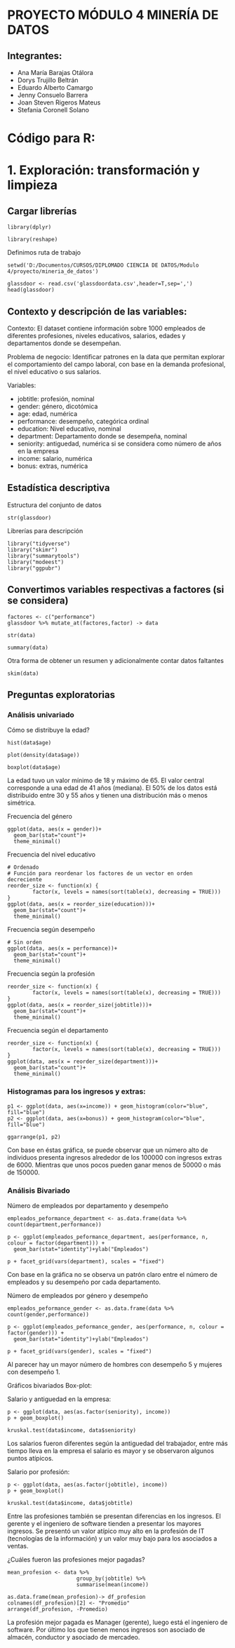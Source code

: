 # PROYECTO MÓDULO 4 MINERÍA DE DATOS

## Integrantes:

- Ana María Barajas Otálora
- Dorys Trujillo Beltrán
- Eduardo Alberto Camargo
- Jenny Consuelo Barrera
- Joan Steven Rigeros Mateus
- Stefania Coronell Solano


# Código para R:

# 1. Exploración: transformación y limpieza

## Cargar librerías

```{r}
library(dplyr)
```

```{r}
library(reshape)
```

Definimos ruta de trabajo

```{r}
setwd('D:/Documentos/CURSOS/DIPLOMADO CIENCIA DE DATOS/Modulo 4/proyecto/mineria_de_datos') 
```

```{r}
glassdoor <- read.csv('glassdoordata.csv',header=T,sep=',')
head(glassdoor)
```

## Contexto y descripción de las variables:

Contexto: El dataset contiene información sobre 1000 empleados de diferentes profesiones, niveles educativos, salarios, edades y departamentos donde se desempeñan.

Problema de negocio: Identificar patrones en la data que permitan explorar el comportamiento del campo laboral, con base en la demanda profesional, el nivel educativo o sus salarios.

Variables:

- jobtitle: profesión, nominal
- gender: género, dicotómica
- age: edad, numérica
- performance: desempeño, categórica ordinal
- education: Nivel educativo, nominal
- department: Departamento donde se desempeña, nominal
- seniority: antiguedad, numérica si se considera como número de años en la empresa
- income: salario, numérica
- bonus: extras, numérica

## Estadística descriptiva

Estructura del conjunto de datos

```{r}
str(glassdoor)
```

Librerías para descripción

```{r}
library("tidyverse")
library("skimr")
library("summarytools")
library("modeest")
library("ggpubr")
```

## Convertimos variables respectivas a factores (si se considera)
```{r}
factores <- c("performance")
glassdoor %>% mutate_at(factores,factor) -> data
```

```{r}
str(data)
```

```{r}
summary(data)
```

Otra forma de obtener un resumen y adicionalmente contar datos faltantes

```{r}
skim(data)
```

## Preguntas exploratorias

### Análisis univariado

Cómo se distribuye la edad?

```{r}
hist(data$age)
```

```{r}
plot(density(data$age))
```

```{r}
boxplot(data$age)
```

La edad tuvo un valor mínimo de 18 y máximo de 65. El valor central corresponde a una edad de 41 años (mediana). El 50% de los datos está distribuido entre 30 y 55 años y tienen una distribución más o menos simétrica.


Frecuencia del género

```{r}
ggplot(data, aes(x = gender))+
  geom_bar(stat="count")+
  theme_minimal()
```

Frecuencia del nivel educativo

```{r}
# Ordenado
# Función para reordenar los factores de un vector en orden decreciente
reorder_size <- function(x) {
        factor(x, levels = names(sort(table(x), decreasing = TRUE)))
}
ggplot(data, aes(x = reorder_size(education)))+
  geom_bar(stat="count")+
  theme_minimal()
```
Frecuencia según desempeño

```{r}
# Sin orden
ggplot(data, aes(x = performance))+
  geom_bar(stat="count")+
  theme_minimal()
```

Frecuencia según la profesión

```{r}
reorder_size <- function(x) {
        factor(x, levels = names(sort(table(x), decreasing = TRUE)))
}
ggplot(data, aes(x = reorder_size(jobtitle)))+
  geom_bar(stat="count")+
  theme_minimal()
```

Frecuencia según el departamento

```{r}
reorder_size <- function(x) {
        factor(x, levels = names(sort(table(x), decreasing = TRUE)))
}
ggplot(data, aes(x = reorder_size(department)))+
  geom_bar(stat="count")+
  theme_minimal()
```

### Histogramas para los ingresos y extras:

```{r}
p1 <- ggplot(data, aes(x=income)) + geom_histogram(color="blue", fill="blue")
p2 <- ggplot(data, aes(x=bonus)) + geom_histogram(color="blue", fill="blue")

ggarrange(p1, p2)
```

Con base en éstas gráfica, se puede observar que un número alto de individuos presenta ingresos alrededor de los 100000 con ingresos extras de 6000. Mientras que unos pocos pueden ganar menos de 50000 o más de 150000.

### Análisis Bivariado

Número de empleados por departamento y desempeño

```{r}
empleados_peformance_department <- as.data.frame(data %>% count(department,performance))
```
```{r}
p <- ggplot(empleados_peformance_department, aes(performance, n, colour = factor(department))) +
  geom_bar(stat="identity")+ylab("Empleados")

p + facet_grid(vars(department), scales = "fixed")
```
Con base en la gráfica no se observa un patrón claro entre el número de empleados y su desempeño por cada departamento.

Número de empleados por género y desempeño

```{r}
empleados_peformance_gender <- as.data.frame(data %>% count(gender,performance))
```


```{r}
p <- ggplot(empleados_peformance_gender, aes(performance, n, colour = factor(gender))) +
  geom_bar(stat="identity")+ylab("Empleados")

p + facet_grid(vars(gender), scales = "fixed")
```

Al parecer hay un mayor número de hombres con desempeño 5 y mujeres con desempeño 1.

Gráficos bivariados Box-plot:

Salario y antiguedad en la empresa:

```{r}
p <- ggplot(data, aes(as.factor(seniority), income))
p + geom_boxplot()
```
```{r}
kruskal.test(data$income, data$seniority)
```
Los salarios fueron diferentes según la antiguedad del trabajador, entre más tiempo lleva en la empresa el salario es mayor y se observaron algunos puntos atípicos.

Salario por profesión:

```{r}
p <- ggplot(data, aes(as.factor(jobtitle), income))
p + geom_boxplot()
```

```{r}
kruskal.test(data$income, data$jobtitle)
```

Entre las profesiones también se presentan diferencias en los ingresos. El gerente y el ingeniero de software tienden a presentar los mayores ingresos. Se presentó un valor atípico muy alto en la profesión de IT (tecnologías de la información) y un valor muy bajo para los asociados a ventas.

¿Cuáles fueron las profesiones mejor pagadas?

```{r}
mean_profesion <- data %>%
                      group_by(jobtitle) %>%
                      summarise(mean(income)) 

as.data.frame(mean_profesion)-> df_profesion
colnames(df_profesion)[2] <- "Promedio"
arrange(df_profesion, -Promedio)
```
La profesión mejor pagada es Manager (gerente), luego está el ingeniero de software. Por último los que tienen menos ingresos son asociado de almacén, conductor y asociado de mercadeo.



